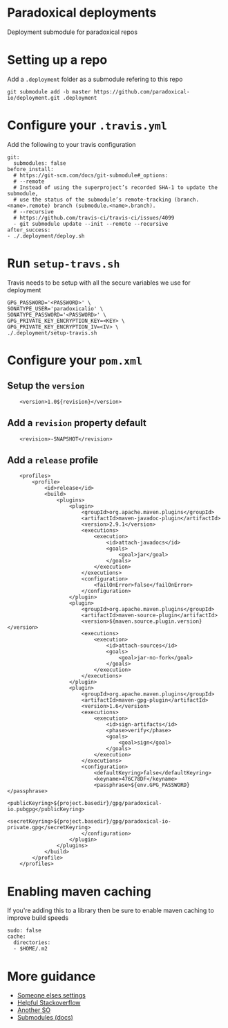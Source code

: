 # Paradoxical deployments
Deployment submodule for paradoxical repos

# Setting up a repo
Add a `.deployment` folder as a submodule refering to this repo
```
git submodule add -b master https://github.com/paradoxical-io/deployment.git .deployment
```

# Configure your `.travis.yml`
Add the following to your travis configuration
```
git:
  submodules: false
before_install:
  # https://git-scm.com/docs/git-submodule#_options:
  # --remote
  # Instead of using the superproject’s recorded SHA-1 to update the submodule,
  # use the status of the submodule’s remote-tracking (branch.<name>.remote) branch (submodule.<name>.branch).
  # --recursive
  # https://github.com/travis-ci/travis-ci/issues/4099
  - git submodule update --init --remote --recursive
after_success:
- ./.deployment/deploy.sh
```

# Run `setup-travs.sh`
Travis needs to be setup with all the secure variables we use for deployment

```
GPG_PASSWORD='<PASSWORD>' \
SONATYPE_USER='paradoxicalio' \
SONATYPE_PASSWORD='<PASSWORD>' \
GPG_PRIVATE_KEY_ENCRYPTION_KEY=<KEY> \
GPG_PRIVATE_KEY_ENCRYPTION_IV=<IV> \
./.deployment/setup-travis.sh
```

# Configure your `pom.xml`

## Setup the `version`
```
    <version>1.0${revision}</version>
```

## Add a `revision` property default
```
    <revision>-SNAPSHOT</revision>
```

## Add a `release` profile
```
    <profiles>
        <profile>
            <id>release</id>
            <build>
                <plugins>
                    <plugin>
                        <groupId>org.apache.maven.plugins</groupId>
                        <artifactId>maven-javadoc-plugin</artifactId>
                        <version>2.9.1</version>
                        <executions>
                            <execution>
                                <id>attach-javadocs</id>
                                <goals>
                                    <goal>jar</goal>
                                </goals>
                            </execution>
                        </executions>
                        <configuration>
                            <failOnError>false</failOnError>
                        </configuration>
                    </plugin>
                    <plugin>
                        <groupId>org.apache.maven.plugins</groupId>
                        <artifactId>maven-source-plugin</artifactId>
                        <version>${maven.source.plugin.version}</version>
                        <executions>
                            <execution>
                                <id>attach-sources</id>
                                <goals>
                                    <goal>jar-no-fork</goal>
                                </goals>
                            </execution>
                        </executions>
                    </plugin>
                    <plugin>
                        <groupId>org.apache.maven.plugins</groupId>
                        <artifactId>maven-gpg-plugin</artifactId>
                        <version>1.6</version>
                        <executions>
                            <execution>
                                <id>sign-artifacts</id>
                                <phase>verify</phase>
                                <goals>
                                    <goal>sign</goal>
                                </goals>
                            </execution>
                        </executions>
                        <configuration>
                            <defaultKeyring>false</defaultKeyring>
                            <keyname>476C78DF</keyname>
                            <passphrase>${env.GPG_PASSWORD}</passphrase>
                            <publicKeyring>${project.basedir}/gpg/paradoxical-io.pubgpg</publicKeyring>
                            <secretKeyring>${project.basedir}/gpg/paradoxical-io-private.gpg</secretKeyring>
                        </configuration>
                    </plugin>
                </plugins>
            </build>
        </profile>
    </profiles>
```

# Enabling maven caching
If you're adding this to a library then be sure to enable maven caching to improve build speeds
```
sudo: false
cache:
  directories:
  - $HOME/.m2
```

# More guidance
- [Someone elses settings](https://gist.github.com/m3t/df29ec4e0aae167f99c8)
- [Helpful Stackoverflow](http://stackoverflow.com/questions/9189575/git-submodule-tracking-latest/9189815#9189815)
- [Another SO](http://stackoverflow.com/questions/1777854/git-submodules-specify-a-branch-tag/18799234#18799234)
- [Submodules (docs)](https://git-scm.com/book/en/v2/Git-Tools-Submodules)
